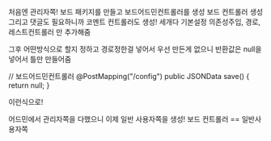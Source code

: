 처음엔 관리자쪽!
보드 패키지를 만들고 보드어드민컨트롤러를 생성
보드 컨트롤러 생성
그리고 댓글도 필요하니까 코멘트 컨트롤러도 생성!
세개다 기본설정 의존성주입, 경로, 레스트컨트롤러 만 추가해줌

그후
어떤방식으로 할지 정하고 경로정한걸 넣어서 우선 만든게 없으니 반환값은 null을 넣어서 틀만 만들어줌

// 보드어드민컨트롤러
@PostMapping("/config")
public JSONData save() {
        return null;
    }

이런식으로!

어드민에서 관리자쪽을 다했으니 이제 일반 사용자쪽을 생성!
보드 컨트롤러 == 일반사용자쪽


